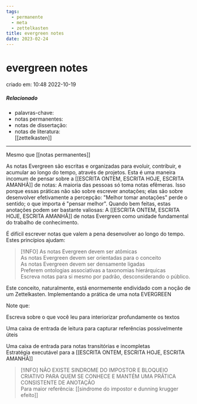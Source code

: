 ```yaml
---
tags:
  - permanente
  - meta
  - zettelkasten
title: evergreen notes
date: 2023-02-24
---
```


# evergreen notes

criado em: 10:48 2022-10-19

##### Relacionado

- palavras-chave: 
- notas permanentes: 
- notas de dissertação:
- notas de literatura:  
[[zettelkasten]]
---

Mesmo que [[notas permanentes]]

As notas Evergreen são escritas e organizadas para evoluir, contribuir, e acumular ao longo do tempo, através de projetos. Esta é uma maneira incomum de pensar sobre a [[ESCRITA ONTEM, ESCRITA HOJE, ESCRITA AMANHÃ]] de notas: A maioria das pessoas só toma notas efêmeras. Isso porque essas práticas não são sobre escrever anotações; elas são sobre desenvolver efetivamente a percepção: "Melhor tomar anotações" perde o sentido; o que importa é "pensar melhor". Quando bem feitas, estas anotações podem ser bastante valiosas: A [[ESCRITA ONTEM, ESCRITA HOJE, ESCRITA AMANHÃ]] de notas Evergreen como unidade fundamental do trabalho de conhecimento.

É difícil escrever notas que valem a pena desenvolver ao longo do tempo. Estes princípios ajudam:

>[!INFO] As notas Evergreen devem ser atômicas  
As notas Evergreen devem ser orientadas para o conceito  
As notas Evergreen devem ser densamente ligadas  
Preferem ontologias associativas a taxonomias hierárquicas  
Escreva notas para si mesmo por padrão, desconsiderando o público.

Este conceito, naturalmente, está enormemente endividado com a noção de um Zettelkasten. Implementando a prática de uma nota EVERGREEN

Note que:

Escreva sobre o que você leu para interiorizar profundamente os textos

Uma caixa de entrada de leitura para capturar referências possivelmente úteis

Uma caixa de entrada para notas transitórias e incompletas  
Estratégia executável para a [[ESCRITA ONTEM, ESCRITA HOJE, ESCRITA AMANHÃ]]

>[!INFO] NÃO EXISTE SINDROME DO IMPOSTOR E BLOQUEIO CRIATIVO PARA QUEM SE CONHECE E MANTÉM UMA PRÁTICA CONSISTENTE DE ANOTAÇÃO  
Para maior referência: [[sindrome do impostor e dunning krugger efeito]]

